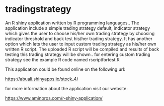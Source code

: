 # tradingstrategy
An R shiny application written by R programming languages..
The application include a simple trading strategy default, indicator strategy which gives the user to choose his/her
own trading strategy by choosing indicator threshold and back test his/her trading strategy.
It has another option which lets the user to input custom trading strategy as his/her own written R script.
The uploaded R script will be compiled and results of back testing this trading strategy will be shown..
for entering custom trading strategy see the example R code named rscriptfortest.R

This application could be found online on the following url:

https://abuali.shinyapps.io/stock_4/

for more information about the application visit our website:

https://www.aminbros.com/r-shiny-application/
